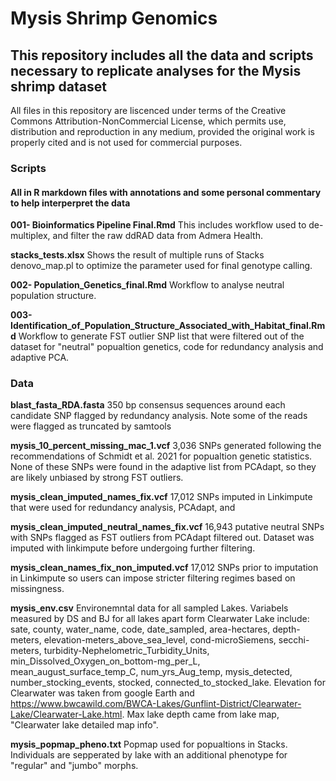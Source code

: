 # Mysis Shrimp Genomics


## This repository includes all the data and scripts necessary to replicate analyses for the Mysis shrimp dataset

All files in this repository are liscenced under terms of the Creative Commons Attribution-NonCommercial License, which permits use, distribution and reproduction in any medium, provided the original work is properly cited and is not used for commercial purposes.

### Scripts

#### All in R markdown files with annotations and some personal commentary to help interperpret the data
**001- Bioinformatics Pipeline Final.Rmd**
This includes workflow used to de-multiplex, and filter the raw ddRAD data from Admera Health. 

**stacks_tests.xlsx**
      Shows the result of multiple runs of Stacks denovo_map.pl to optimize the parameter used for final genotype calling. 

**002- Population_Genetics_final.Rmd**
         Workflow to analyse neutral population structure.
          
**003-Identification_of_Population_Structure_Associated_with_Habitat_final.Rmd**
         Workflow to generate FST outlier SNP list that were filtered out of the dataset for "neutral" popualtion genetics, code for redundancy analysis and adaptive PCA. 
         

### Data

**blast_fasta_RDA.fasta**
      350 bp consensus sequences around each candidate SNP flagged by redundancy analysis. Note some of the reads were flagged as truncated by samtools
      
**mysis_10_percent_missing_mac_1.vcf**
       3,036 SNPs generated following the recommendations of Schmidt et al. 2021 for popualtion genetic statistics. None of these SNPs were found in the adaptive list from PCAdapt, so they are likely unbiased by strong FST outliers.
       
**mysis_clean_imputed_names_fix.vcf**
      17,012 SNPs imputed in Linkimpute that were used for redundancy analysis, PCAdapt, and 
      
**mysis_clean_imputed_neutral_names_fix.vcf**
      16,943 putative neutral SNPs with SNPs flagged as FST outliers from PCAdapt filtered out. Dataset was imputed with linkimpute before undergoing further filtering. 
      
**mysis_clean_names_fix_non_imputed.vcf**
    17,012 SNPs prior to imputation in Linkimpute so users can impose stricter filtering regimes based on missingness.  
      
**mysis_env.csv**
    Environemntal data for all sampled Lakes. Variabels measured by DS and BJ for all lakes apart form Clearwater Lake include: sate, county, water_name, code, date_sampled, area-hectares, depth-meters, elevation-meters_above_sea_level, cond-microSiemens, secchi-meters, turbidity-Nephelometric_Turbidity_Units, min_Dissolved_Oxygen_on_bottom-mg_per_L, mean_august_surface_temp_C, num_yrs_Aug_temp, mysis_detected, number_stocking_events, stocked, connected_to_stocked_lake.
    Elevation for Clearwater was taken from google Earth and https://www.bwcawild.com/BWCA-Lakes/Gunflint-District/Clearwater-Lake/Clearwater-Lake.html. Max lake depth came from lake map, "Clearwater lake detailed map info". 

**mysis_popmap_pheno.txt**
    Popmap used for popualtions in Stacks. Individuals are sepperated by lake with an additional phenotype for "regular" and "jumbo" morphs. 
